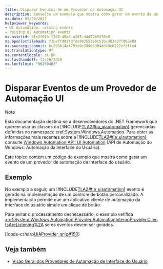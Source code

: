 ```yaml
---
title: Disparar Eventos de um Provedor de Automação UI
description: Consulte um exemplo que mostra como gerar um evento de um provedor de automação de interface do usuário. Ele gera um evento de automação da interface do usuário na implementação de um controle de botão personalizado.
ms.date: 03/30/2017
helpviewer_keywords:
- UI Automation, raising events
- raising UI Automation events
ms.assetid: 9fe2f01b-f7d8-49a8-a185-d4472b9976c0
ms.openlocfilehash: 73be7fd92f3fde90255326c51bed03427fd68e8d
ms.sourcegitcommit: bc293b14af795e0e999e3304dd40c0222cf2ffe4
ms.translationtype: MT
ms.contentlocale: pt-BR
ms.lasthandoff: 11/26/2020
ms.locfileid: "96250483"
---
```

# <a name="raise-events-from-a-ui-automation-provider"></a>Disparar Eventos de um Provedor de Automação UI

> [!NOTE]
> Esta documentação destina-se a desenvolvedores do .NET Framework que querem usar as classes da [!INCLUDE[TLA2#tla_uiautomation](../../../includes/tla2sharptla-uiautomation-md.md)] gerenciadas definidas no namespace <xref:System.Windows.Automation>. Para obter as informações mais recentes sobre a [!INCLUDE[TLA2#tla_uiautomation](../../../includes/tla2sharptla-uiautomation-md.md)], consulte [Windows Automation API: UI Automation](/windows/win32/winauto/entry-uiauto-win32) (API de Automação do Windows: Automação da Interface do Usuário).  
  
 Este tópico contém um código de exemplo que mostra como gerar um evento de um provedor de automação de interface do usuário.  
  
## <a name="example"></a>Exemplo  

 No exemplo a seguir, um [!INCLUDE[TLA2#tla_uiautomation](../../../includes/tla2sharptla-uiautomation-md.md)] evento é gerado na implementação de um controle de botão personalizado. A implementação permite que um aplicativo cliente de automação da interface do usuário simule um clique de botão.  
  
 Para evitar o processamento desnecessário, o exemplo verifica <xref:System.Windows.Automation.Provider.AutomationInteropProvider.ClientsAreListening%2A> se os eventos devem ser gerados.  
  
 [!code-csharp[UIAProvider_snip#150](../../../samples/snippets/csharp/VS_Snippets_Wpf/UIAProvider_snip/CSharp/FragmentRoot.cs#150)]  
  
## <a name="see-also"></a>Veja também

- [Visão Geral dos Provedores de Automação de Interface do Usuário](ui-automation-providers-overview.md)
